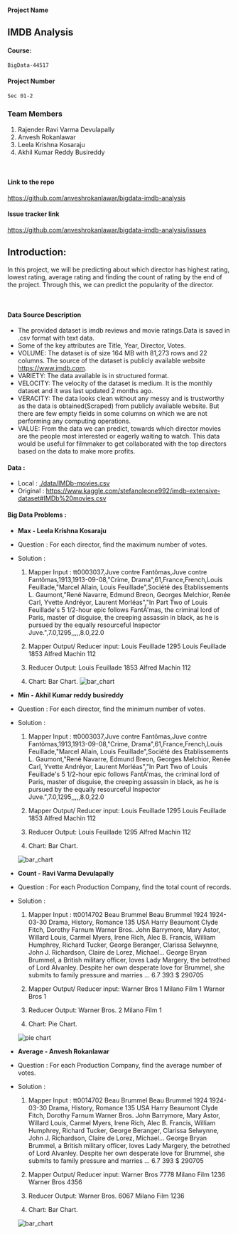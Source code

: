 #### Project Name
## IMDB Analysis

#### Course: 
```
BigData-44517
```

#### Project Number
```
Sec 01-2
```

### Team Members
1. Rajender Ravi Varma Devulapally
1. Anvesh Rokanlawar
1. Leela Krishna Kosaraju
1. Akhil Kumar Reddy Busireddy
<br/>

#### Link to the repo
https://github.com/anveshrokanlawar/bigdata-imdb-analysis



#### Issue tracker link
https://github.com/anveshrokanlawar/bigdata-imdb-analysis/issues

## Introduction:
 In this project, we will be predicting about which director has highest rating, lowest rating,    average rating and finding the count of rating by the end of the project. Through this, we can predict the popularity of the director.

<br/>

#### Data Source Description
- The provided dataset is imdb reviews and movie ratings.Data is saved in .csv format with text data.
- Some of the key attributes are Title, Year, Director, Votes.
- VOLUME: The dataset is of size 164 MB with 81,273 rows and 22 columns. The source of the dataset is publicly available website https://www.imdb.com.
- VARIETY: The data available is in structured format.
- VELOCITY: The velocity of the dataset is medium. It is the monthly dataset and it was last updated 2 months ago.
- VERACITY: The data looks clean without any messy and is trustworthy as the data is obtained(Scraped) from publicly available website. But there are few empty fields in some columns on which we are not performing any computing operations.
- VALUE: From the data we can predict, towards which director movies are the people most interested or eagerly waiting to watch. This data would be useful for filmmaker to get collaborated with the top directors based on the data to make more profits.

#### Data :
- Local : [./data/IMDb-movies.csv](./data/IMDb-movies.csv)
- Original : <https://www.kaggle.com/stefanoleone992/imdb-extensive-dataset#IMDb%20movies.csv>


#### Big Data Problems :

- **Max - Leela Krishna Kosaraju**
- Question : For each director, find the maximum number of votes.
- Solution : 
    1. Mapper Input : tt0003037,Juve contre Fantômas,Juve contre Fantômas,1913,1913-09-08,"Crime, Drama",61,France,French,Louis Feuillade,"Marcel Allain, Louis Feuillade",Société des Etablissements L. Gaumont,"René Navarre, Edmund Breon, Georges Melchior, Renée Carl, Yvette Andréyor, Laurent Morléas","In Part Two of Louis Feuillade's 5 1/2-hour epic follows FantÃ'mas, the criminal lord of Paris, master of disguise, the creeping assassin in black, as he is pursued by the equally resourceful Inspector Juve.",7.0,1295,,,,,8.0,22.0 
    
    2. Mapper Output/ Reducer input:
    Louis Feuillade       1295
    Louis Feuillade       1853
    Alfred Machin         112

    3. Reducer Output:
    Louis Feuillade       1853
    Alfred Machin         112

    4. Chart: Bar Chart.
    ![bar_chart](https://github.com/anveshrokanlawar/bigdata-imdb-analysis/blob/master/images/Max%20Votes%20of%20directors.png "bar chart")
   
- **Min - Akhil Kumar reddy busireddy**
- Question : For each director, find the minimum number of votes.
- Solution : 
    1. Mapper Input : tt0003037,Juve contre Fantômas,Juve contre Fantômas,1913,1913-09-08,"Crime, Drama",61,France,French,Louis Feuillade,"Marcel Allain, Louis Feuillade",Société des Etablissements L. Gaumont,"René Navarre, Edmund Breon, Georges Melchior, Renée Carl, Yvette Andréyor, Laurent Morléas","In Part Two of Louis Feuillade's 5 1/2-hour epic follows FantÃ'mas, the criminal lord of Paris, master of disguise, the creeping assassin in black, as he is pursued by the equally resourceful Inspector Juve.",7.0,1295,,,,,8.0,22.0 
    
    2. Mapper Output/ Reducer input:
    Louis Feuillade      1295
    Louis Feuillade      1853
    Alfred Machin        112

    3. Reducer Output:
    Louis Feuillade      1295
    Alfred Machin        112

    4. Chart: Bar Chart.
    
    ![bar_chart](https://github.com/anveshrokanlawar/bigdata-imdb-analysis/blob/master/images/Min%20Votes%20of%20directors.png "bar chart")


- **Count - Ravi Varma Devulapally**
- Question : For each Production Company, find the total count of records.
- Solution : 
     1. Mapper Input : tt0014702	Beau Brummel	Beau Brummel	1924	1924-03-30	Drama, History, Romance	135	USA		Harry Beaumont	Clyde Fitch, Dorothy Farnum	Warner Bros.	John Barrymore, Mary Astor, Willard Louis, Carmel Myers, Irene Rich, Alec B. Francis, William Humphrey, Richard Tucker, George Beranger, Clarissa Selwynne, John J. Richardson, Claire de Lorez, Michael...	George Bryan Brummel, a British military officer, loves Lady Margery, the betrothed of Lord Alvanley. Despite her own desperate love for Brummel, she submits to family pressure and marries ...	6.7	393		$ 290705
    
    2. Mapper Output/ Reducer input:
    Warner Bros		1
    Milano Film		1
    Warner Bros		1

    3. Reducer Output:
    Warner Bros.      2
    Milano Film       1

    4. Chart: Pie Chart.
       
    ![pie chart](https://github.com/anveshrokanlawar/bigdata-imdb-analysis/blob/master/images/Count%20of%20movies%20done%20by%20production.PNG "pie chart")

- **Average - Anvesh Rokanlawar**
- Question : For each Production Company, find the average number of votes.
- Solution : 
     1. Mapper Input : tt0014702	Beau Brummel	Beau Brummel	1924	1924-03-30	Drama, History, Romance	135	USA		Harry Beaumont	Clyde Fitch, Dorothy Farnum	Warner Bros.	John Barrymore, Mary Astor, Willard Louis, Carmel Myers, Irene Rich, Alec B. Francis, William Humphrey, Richard Tucker, George Beranger, Clarissa Selwynne, John J. Richardson, Claire de Lorez, Michael...	George Bryan Brummel, a British military officer, loves Lady Margery, the betrothed of Lord Alvanley. Despite her own desperate love for Brummel, she submits to family pressure and marries ...	6.7	393		$ 290705
    
    2. Mapper Output/ Reducer input:
    Warner Bros	 7778
    Milano Film	 1236
    Warner Bros	 4356

    3. Reducer Output:
    Warner Bros.       6067
    Milano Film        1236

    4. Chart: Bar Chart.
    
    ![bar_chart](https://github.com/anveshrokanlawar/bigdata-imdb-analysis/blob/master/images/Avergae%20of%20votes%20bar%20chart.PNG "bar chart")

